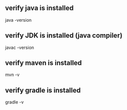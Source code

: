 ## verify java is installed
java -version

## verify JDK is installed (java compiler)
javac -version

## verify maven is installed
mvn -v

## verify gradle is installed
gradle -v